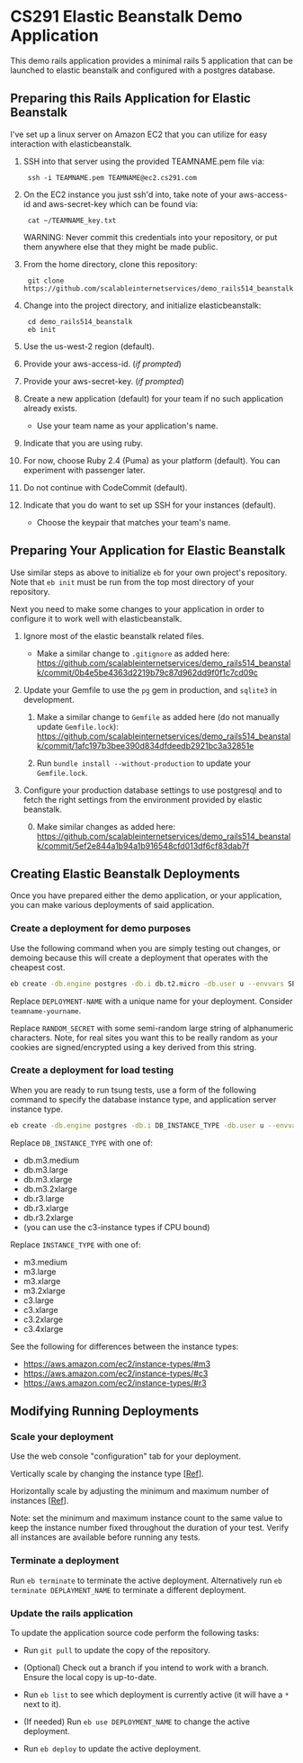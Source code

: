 # CS291 Elastic Beanstalk Demo Application

This demo rails application provides a minimal rails 5 application
that can be launched to elastic beanstalk and configured with a
postgres database.

## Preparing this Rails Application for Elastic Beanstalk

I've set up a linux server on Amazon EC2 that you can utilize for easy interaction with
elasticbeanstalk. 

1. SSH into that server using the provided TEAMNAME.pem file
via:

        ssh -i TEAMNAME.pem TEAMNAME@ec2.cs291.com

1. On the EC2 instance you just ssh'd into, take note of your aws-access-id and aws-secret-key which can be found via:

        cat ~/TEAMNAME_key.txt

    WARNING: Never commit this credentials into your repository, or put them
    anywhere else that they might be made public.

1. From the home directory, clone this repository:

        git clone https://github.com/scalableinternetservices/demo_rails514_beanstalk.git

1. Change into the project directory, and initialize elasticbeanstalk:

        cd demo_rails514_beanstalk
        eb init

1. Use the us-west-2 region (default).

1. Provide your aws-access-id. (*if prompted*)

1. Provide your aws-secret-key. (*if prompted*)

1. Create a new application (default) for your team if no such application
   already exists.

    * Use your team name as your application's name.

1. Indicate that you are using ruby.

1. For now, choose Ruby 2.4 (Puma) as your platform (default). You can
   experiment with passenger later.

1. Do not continue with CodeCommit (default).

1. Indicate that you do want to set up SSH for your instances (default).

    * Choose the keypair that matches your team's name.

## Preparing Your Application for Elastic Beanstalk

Use similar steps as above to initialize `eb` for your own project's repository. Note that
`eb init` must be run from the top most directory of your repository.

Next you need to make some changes to your application in order to configure it
to work well with elasticbeanstalk.

1. Ignore most of the elastic beanstalk related files.

    * Make a similar change to `.gitignore` as added here:
      https://github.com/scalableinternetservices/demo_rails514_beanstalk/commit/0b4e5be4363d2219b79c87d962dd9f0f1c7cd09c

1. Update your Gemfile to use the `pg` gem in production, and `sqlite3` in
   development.

    1. Make a similar change to `Gemfile` as added here (do not manually update
       `Gemfile.lock`):
       https://github.com/scalableinternetservices/demo_rails514_beanstalk/commit/1afc197b3bee390d834dfdeedb2921bc3a32851e

    2. Run `bundle install --without-production` to update your `Gemfile.lock`.


1. Configure your production database settings to use postgresql and to fetch
   the right settings from the environment provided by elastic beanstalk.

    0. Make similar changes as added here:
       https://github.com/scalableinternetservices/demo_rails514_beanstalk/commit/5ef2e844a1b94a1b916548cfd013df6cf83dab7f


## Creating Elastic Beanstalk Deployments

Once you have prepared either the demo application, or your application, you
can make various deployments of said application.

### Create a deployment for demo purposes

Use the following command when you are simply testing out changes, or demoing
because this will create a deployment that operates with the cheapest cost.

```bash
eb create -db.engine postgres -db.i db.t2.micro -db.user u --envvars SECRET_KEY_BASE=RANDOM_SECRET --single DEPLOYMENT-NAME
```

Replace `DEPLOYMENT-NAME` with a unique name for your
deployment. Consider `teamname-yourname`.

Replace `RANDOM_SECRET` with some semi-random large string of
alphanumeric characters. Note, for real sites you want this to be
really random as your cookies are signed/encrypted using a key derived
from this string.

### Create a deployment for load testing

When you are ready to run tsung tests, use a form of the following command to
specify the database instance type, and application server instance type.

```bash
eb create -db.engine postgres -db.i DB_INSTANCE_TYPE -db.user u --envvars SECRET_KEY_BASE=RANDOM_SECRET -i INSTANCE_TYPE DEPLOYMENT_NAME
```

Replace `DB_INSTANCE_TYPE` with one of:

* db.m3.medium
* db.m3.large
* db.m3.xlarge
* db.m3.2xlarge
* db.r3.large
* db.r3.xlarge
* db.r3.2xlarge
* (you can use the c3-instance types if CPU bound)

Replace `INSTANCE_TYPE` with one of:

* m3.medium
* m3.large
* m3.xlarge
* m3.2xlarge
* c3.large
* c3.xlarge
* c3.2xlarge
* c3.4xlarge

See the following for differences between the instance types:
* https://aws.amazon.com/ec2/instance-types/#m3
* https://aws.amazon.com/ec2/instance-types/#c3
* https://aws.amazon.com/ec2/instance-types/#r3

## Modifying Running Deployments

### Scale your deployment

Use the web console "configuration" tab for your deployment.

Vertically scale by changing the instance type
[[Ref](http://docs.aws.amazon.com/elasticbeanstalk/latest/dg/using-features.managing.ec2.html)].

Horizontally scale by adjusting the minimum and maximum number of instances
[[Ref](http://docs.aws.amazon.com/elasticbeanstalk/latest/dg/using-features.managing.as.html)].

Note: set the minimum and maximum instance count to the same value to keep the
instance number fixed throughout the duration of your test. Verify all
instances are available before running any tests.

### Terminate a deployment

Run `eb terminate` to terminate the active deployment. Alternatively
run `eb terminate DEPLAYMENT_NAME` to terminate a different
deployment.

### Update the rails application

To update the application source code perform the following tasks:

* Run `git pull` to update the copy of the repository.

* (Optional) Check out a branch if you intend to work with a
  branch. Ensure the local copy is up-to-date.

* Run `eb list` to see which deployment is currently active (it will
  have a `*` next to it).

* (If needed) Run `eb use DEPLOYMENT_NAME` to change the active deployment.

* Run `eb deploy` to update the active deployment.
